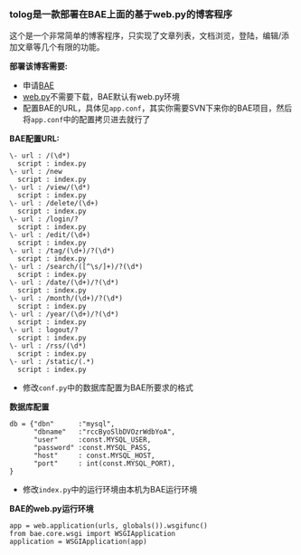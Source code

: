### tolog是一款部署在BAE上面的基于web.py的博客程序
这个是一个非常简单的博客程序，只实现了文章列表，文档浏览，登陆，编辑/添加文章等几个有限的功能。

**部署该博客需要:**

+  申请[BAE](http://developer.baidu.com/dev#/create)
+  [web.py](http://webpy.org)不需要下载，BAE默认有web.py环境
+  配置BAE的URL，具体见`app.conf`，其实你需要SVN下来你的BAE项目，然后将`app.conf`中的配置拷贝进去就行了

**BAE配置URL:**

    \- url : /(\d*)
      script : index.py
    \- url : /new
      script : index.py
    \- url : /view/(\d*)
      script : index.py
    \- url : /delete/(\d+)
      script : index.py
    \- url : /login/?
      script : index.py
    \- url : /edit/(\d+)
      script : index.py
    \- url : /tag/(\d+)/?(\d*)
      script : index.py
    \- url : /search/([^\s/]+)/?(\d*)
      script : index.py
    \- url : /date/(\d+)/?(\d*)
      script : index.py
    \- url : /month/(\d+)/?(\d*)
      script : index.py
    \- url : /year/(\d+)/?(\d*)
      script : index.py
    \- url : logout/?
      script : index.py
    \- url : /rss/(\d*)
      script : index.py
    \- url : /static/(.*)
      script : index.py
      
+ 修改`conf.py`中的数据库配置为BAE所要求的格式

**数据库配置**

    db = {"dbn"      :"mysql",
          "dbname"   :"rccByoSlbDVOzrWdbYoA",
          "user"     :const.MYSQL_USER,
          "password" :const.MYSQL_PASS,
          "host"     : const.MYSQL_HOST,
          "port"     : int(const.MYSQL_PORT),
    }

+ 修改`index.py`中的运行环境由本机为BAE运行环境

**BAE的web.py运行环境**

    app = web.application(urls, globals()).wsgifunc()
    from bae.core.wsgi import WSGIApplication
    application = WSGIApplication(app)
    
    

